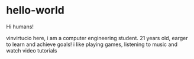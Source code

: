 # hello-world

Hi humans!

vinvirtucio here, i am a computer engineering student. 21 years old, earger to learn and achieve goals!
i like playing games, listening to music and watch video tutorials
